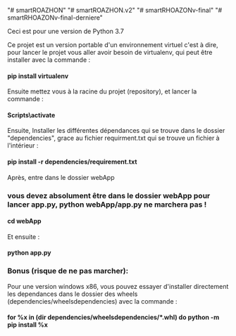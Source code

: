 "# smartROAZHON" 
"# smartROAZHON.v2" 
"# smartRHOAZONv-final" 
"# smartRHOAZONv-final-derniere" 

Ceci est pour une version de Python 3.7

Ce projet est un version portable d'un environnement virtuel c'est à dire, pour lancer le projet vous aller avoir besoin de virtualenv, qui peut être installer avec la commande :
#### pip install virtualenv
Ensuite mettez vous à la racine du projet (repository), et lancer la commande :
#### Scripts\activate


Ensuite, Installer les différentes dépendances qui se trouve dans le dossier "dependencies", grace au fichier requirment.txt 
qui se trouve un fichier à l'intérieur :
#### pip install -r dependencies/requirement.txt
Après, entre dans le dossier webApp
### vous devez absolument être dans le dossier webApp pour lancer app.py, python webApp/app.py ne marchera pas !
#### cd webApp 
Et ensuite :
#### python app.py



### Bonus (risque de ne pas marcher):
Pour une version windows x86, vous pouvez essayer d'installer directement les dependances dans le dossier des wheels (dependencies/wheelsdependencies) avec la commande :
#### for %x in (dir dependencies/wheelsdependencies/*.whl) do python -m pip install %x

